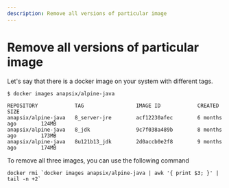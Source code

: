 ```yaml
---
description: Remove all versions of particular image
---
```


# Remove all versions of particular image

Let's say that there is a docker image on your system with different tags.

```
$ docker images anapsix/alpine-java

REPOSITORY            TAG                 IMAGE ID            CREATED             SIZE
anapsix/alpine-java   8_server-jre        acf12230afec        6 months ago        124MB
anapsix/alpine-java   8_jdk               9c7f038a489b        8 months ago        173MB
anapsix/alpine-java   8u121b13_jdk        2d0accb0e2f8        9 months ago        174MB
```

To remove all three images, you can use the following command

```
docker rmi `docker images anapsix/alpine-java | awk '{ print $3; }' | tail -n +2`
```
